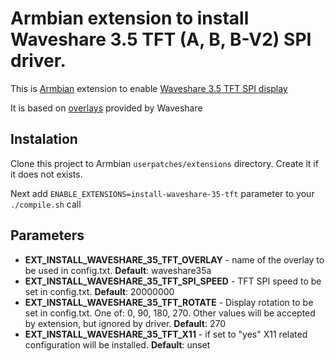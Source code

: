 # Armbian extension to install Waveshare 3.5 TFT (A, B, B-V2) SPI driver.

This is [Armbian](https://www.armbian.com/) extension to enable [Waveshare 3.5 TFT SPI display](https://www.waveshare.com/wiki/3.5inch_RPi_LCD_(A))

It is based on [overlays](https://github.com/waveshare/LCD-show) provided by Waveshare

## Instalation

Clone this project to Armbian `userpatches/extensions` directory. Create it if it does not exists.

Next add `ENABLE_EXTENSIONS=install-waveshare-35-tft` parameter to your `./compile.sh` call

## Parameters

- **EXT_INSTALL_WAVESHARE_35_TFT_OVERLAY** - name of the overlay to be used in config.txt. **Default**: waveshare35a
- **EXT_INSTALL_WAVESHARE_35_TFT_SPI_SPEED** - TFT SPI speed to be set in config.txt. **Default**: 20000000
- **EXT_INSTALL_WAVESHARE_35_TFT_ROTATE** - Display rotation to be set in config.txt. One of: 0, 90, 180, 270. Other values will be accepted by extension, but ignored by driver. **Default**: 270
- **EXT_INSTALL_WAVESHARE_35_TFT_X11** - if set to "yes" X11 related configuration will be installed. **Default**: unset
